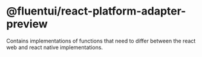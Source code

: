 # @fluentui/react-platform-adapter-preview

Contains implementations of functions that need to differ between the react web and react native implementations.

